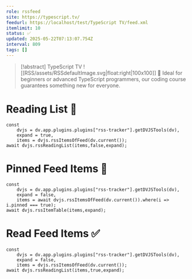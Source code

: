 ```yaml
---
role: rssfeed
site: https://typescript.tv/
feedurl: https://localhost/test/TypeScript TV/feed.xml
itemlimit: 10
status: ✅
updated: 2025-05-22T07:13:07.754Z
interval: 809
tags: []
---
```


> [!abstract] TypeScript TV
> ![[RSS/assets/RSSdefaultImage.svg|float:right|100x100]] 🚀 Ideal for beginners or advanced TypeScript programmers, our coding course guarantees something new for everyone.

# Reading List 📑

~~~dataviewjs
const
	dvjs = dv.app.plugins.plugins["rss-tracker"].getDVJSTools(dv),
	expand = true,
	items = dvjs.rssItemsOfFeed(dv.current());
await dvjs.rssReadingList(items,false,expand);
~~~

# Pinned Feed Items 📍

~~~dataviewjs
const
	dvjs = dv.app.plugins.plugins["rss-tracker"].getDVJSTools(dv),
	expand = false,
	items = await dvjs.rssItemsOfFeed(dv.current()).where(i => i.pinned === true);
await dvjs.rssItemTable(items,expand);
~~~

# Read Feed Items ✅

~~~dataviewjs
const
	dvjs = dv.app.plugins.plugins["rss-tracker"].getDVJSTools(dv),
	expand = false,
	items = dvjs.rssItemsOfFeed(dv.current());
await dvjs.rssReadingList(items,true,expand);
~~~